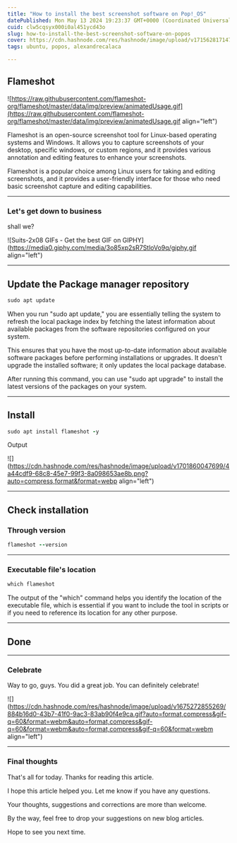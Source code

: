 ```yaml
---
title: "How to install the best screenshot software on Pop!_OS"
datePublished: Mon May 13 2024 19:23:37 GMT+0000 (Coordinated Universal Time)
cuid: clw5cqsyx000i0al451ycd43o
slug: how-to-install-the-best-screenshot-software-on-popos
cover: https://cdn.hashnode.com/res/hashnode/image/upload/v1715628171472/1cb08fc9-06fa-440c-861b-11f6f93693a2.avif
tags: ubuntu, popos, alexandrecalaca

---
```


## **Flameshot**

![https://raw.githubusercontent.com/flameshot-org/flameshot/master/data/img/preview/animatedUsage.gif](https://raw.githubusercontent.com/flameshot-org/flameshot/master/data/img/preview/animatedUsage.gif align="left")

Flameshot is an open-source screenshot tool for Linux-based operating systems and Windows. It allows you to capture screenshots of your desktop, specific windows, or custom regions, and it provides various annotation and editing features to enhance your screenshots.

Flameshot is a popular choice among Linux users for taking and editing screenshots, and it provides a user-friendly interface for those who need basic screenshot capture and editing capabilities.

---

### **Let's get down to business**

shall we?

![Suits-2x08 GIFs - Get the best GIF on GIPHY](https://media0.giphy.com/media/3o85xp2sR7StloVo9q/giphy.gif align="left")

---

## Update the Package manager repository

```ruby
sudo apt update
```

When you run "sudo apt update," you are essentially telling the system to refresh the local package index by fetching the latest information about available packages from the software repositories configured on your system.

This ensures that you have the most up-to-date information about available software packages before performing installations or upgrades. It doesn't upgrade the installed software; it only updates the local package database.

After running this command, you can use "sudo apt upgrade" to install the latest versions of the packages on your system.

---

## Install

```ruby
sudo apt install flameshot -y
```

Output

![](https://cdn.hashnode.com/res/hashnode/image/upload/v1701860047699/4a44cdf9-68c8-45e7-99f3-8a098653ae8b.png?auto=compress,format&format=webp align="left")

---

## Check installation

### Through version

```ruby
flameshot --version
```

---

### Executable file's location

```ruby
which flameshot
```

The output of the "which" command helps you identify the location of the executable file, which is essential if you want to include the tool in scripts or if you need to reference its location for any other purpose.

---

## Done

---

### Celebrate

Way to go, guys. You did a great job. You can definitely celebrate!

![](https://cdn.hashnode.com/res/hashnode/image/upload/v1675272855269/884b16d0-43b7-41f0-9ac3-83ab90f4e9ca.gif?auto=format,compress&gif-q=60&format=webm&auto=format,compress&gif-q=60&format=webm&auto=format,compress&gif-q=60&format=webm align="left")

---

### Final thoughts

That's all for today. Thanks for reading this article.

I hope this article helped you. Let me know if you have any questions.

Your thoughts, suggestions and corrections are more than welcome.

By the way, feel free to drop your suggestions on new blog articles.

Hope to see you next time.